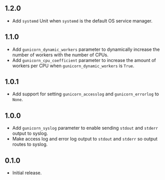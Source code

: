 ## 1.2.0

- Add `systemd` Unit when `systemd` is the default OS service manager.

## 1.1.0

- Add `gunicorn_dynamic_workers` parameter to dynamically increase the number of workers with the number of CPUs.
- Add `gunicorn_cpu_coefficient` parameter to increase the amount of workers per CPU when `gunicorn_dynamic_workers` is `True`.

## 1.0.1

- Add support for setting `gunicorn_accesslog` and `gunicorn_errorlog` to `None`.

## 1.0.0

- Add `gunicorn_syslog` parameter to enable sending `stdout` and `stderr`
  output to syslog.
- Make access log and error log output to `stdout` and `stderr` so output
  routes to syslog.

## 0.1.0

- Initial release.
